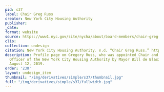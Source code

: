 ```yaml
---
pid: s37
label: Chair Greg Russ
creator: New York City Housing Authority
publisher:
_date:
format: website
source: https://www1.nyc.gov/site/nycha/about/board-members/chair-greg-russ.page
clio:
collection: undesign
citation: New York City Housing Authority. n.d. “Chair Greg Russ.” https://www1.nyc.gov/site/nycha/about/board-members/chair-greg-russ.page.
description: Profile page on Gregory Russ, who was appointed Chair and Chief Executive
  Officer of the New York City Housing Authority by Mayor Bill de Blasio, effective
  August 12, 2019.
order: '230'
layout: undesign_item
thumbnail: "/img/derivatives/simple/s37/thumbnail.jpg"
full: "/img/derivatives/simple/s37/fullwidth.jpg"
---
```

